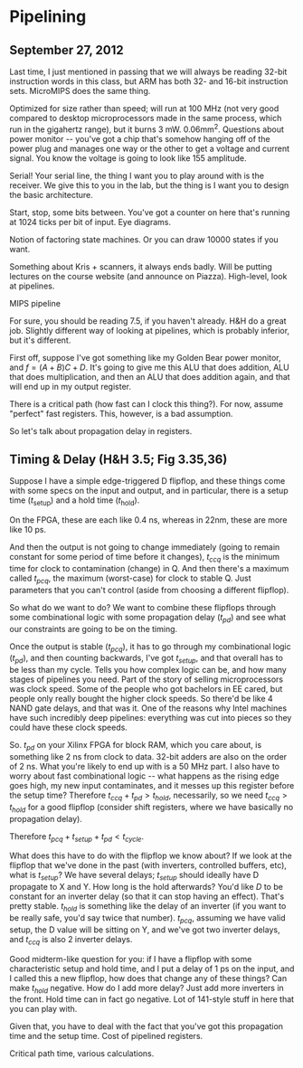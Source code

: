 Pipelining
==========
September 27, 2012
------------------
Last time, I just mentioned in passing that we will always be reading
32-bit instruction words in this class, but ARM has both 32- and 16-bit
instruction sets. MicroMIPS does the same thing.

Optimized for size rather than speed; will run at 100 MHz (not very good
compared to desktop microprocessors made in the same process, which run in
the gigahertz range), but it burns 3 mW. $0.06 \text{mm}^2$. Questions
about power monitor -- you've got a chip that's somehow hanging off of the
power plug and manages one way or the other to get a voltage and current
signal. You know the voltage is going to look like 155 amplitude.

Serial! Your serial line, the thing I want you to play around with is the
receiver. We give this to you in the lab, but the thing is I want you to
design the basic architecture.

Start, stop, some bits between. You've got a counter on here that's running
at 1024 ticks per bit of input. Eye diagrams.

Notion of factoring state machines. Or you can draw 10000 states if you
want.

Something about Kris + scanners, it always ends badly. Will be putting
lectures on the course website (and announce on Piazza). High-level, look
at pipelines.

MIPS pipeline

For sure, you should be reading 7.5, if you haven't already. H&H do a great
job. Slightly different way of looking at pipelines, which is probably
inferior, but it's different.

First off, suppose I've got something like my Golden Bear power monitor,
and $f = (A+B)C + D$. It's going to give me this ALU that does addition, ALU
that does multiplication, and then an ALU that does addition again, and
that will end up in my output register.

There is a critical path (how fast can I clock this thing?). For now,
assume "perfect" fast registers. This, however, is a bad assumption.

So let's talk about propagation delay in registers.

Timing & Delay (H&H 3.5; Fig 3.35,36)
-------------------------------------
Suppose I have a simple edge-triggered D flipflop, and these things come
with some specs on the input and output, and in particular, there is a
setup time ($t_{\mathrm{setup}}$) and a hold time ($t_{\mathrm{hold}}$).

On the FPGA, these are each like 0.4 ns, whereas in 22nm, these are more
like 10 ps.

And then the output is not going to change immediately (going to remain
constant for some period of time before it changes), $t_{ccq}$ is the
minimum time for clock to contamination (change) in Q. And then there's a
maximum called $t_{pcq}$, the maximum (worst-case) for clock to stable
Q. Just parameters that you can't control (aside from choosing a different
flipflop).

So what do we want to do? We want to combine these flipflops through some
combinational logic with some propagation delay ($t_{pd}$) and see what our
constraints are going to be on the timing.

Once the output is stable ($t_{pcq}$), it has to go through my
combinational logic ($t_{pd}$), and then counting backwards, I've got
$t_{setup}$, and that overall has to be less than my cycle. Tells you how
complex logic can be, and how many stages of pipelines you need. Part of
the story of selling microprocessors was clock speed. Some of the people
who got bachelors in EE cared, but people only really bought the higher
clock speeds. So there'd be like 4 NAND gate delays, and that was it. One
of the reasons why Intel machines have such incredibly deep pipelines:
everything was cut into pieces so they could have these clock speeds.

So. $t_{pd}$ on your Xilinx FPGA for block RAM, which you care about, is
something like 2 ns from clock to data. 32-bit adders are also on the order
of 2 ns. What you're likely to end up with is a 50 MHz part. I also have to
worry about fast combinational logic -- what happens as the rising edge
goes high, my new input contaminates, and it messes up this register before
the setup time? Therefore $t_{ccq} + t_{pd} > t_{hold}$, necessarily, so we
need $t_{ccq} > t_{hold}$ for a good flipflop (consider shift registers,
where we have basically no propagation delay).

Therefore $t_{pcq} + t_{setup} + t_{pd} < t_{cycle}$.

What does this have to do with the flipflop we know about? If we look at
the flipflop that we've done in the past (with inverters, controlled
buffers, etc), what is $t_{setup}$? We have several delays; $t_{setup}$
should ideally have D propagate to X and Y. How long is the hold
afterwards? You'd like $D$ to be constant for an inverter delay (so that it
can stop having an effect). That's pretty stable. $t_{hold}$ is something
like the delay of an inverter (if you want to be really safe, you'd say
twice that number). $t_{pcq}$, assuming we have valid setup, the D value
will be sitting on Y, and we've got two inverter delays, and $t_{ccq}$ is
also 2 inverter delays.

Good midterm-like question for you: if I have a flipflop with some
characteristic setup and hold time, and I put a delay of 1 ps on the input,
and I called this a new flipflop, how does that change any of these things?
Can make $t_{hold}$ negative. How do I add more delay? Just add more
inverters in the front. Hold time can in fact go negative. Lot of 141-style
stuff in here that you can play with.

Given that, you have to deal with the fact that you've got this propagation
time and the setup time. Cost of pipelined registers.

Critical path time, various calculations.
